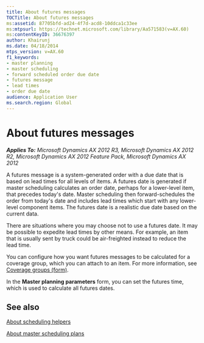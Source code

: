 ```yaml
---
title: About futures messages
TOCTitle: About futures messages
ms:assetid: 87705bfd-ad24-4f7d-acd8-10ddca1c33ee
ms:mtpsurl: https://technet.microsoft.com/library/Aa571583(v=AX.60)
ms:contentKeyID: 36676397
author: Khairunj
ms.date: 04/18/2014
mtps_version: v=AX.60
f1_keywords:
- master planning
- master scheduling
- forward scheduled order due date
- futures message
- lead times
- order due date
audience: Application User
ms.search.region: Global
---
```


# About futures messages 


_**Applies To:** Microsoft Dynamics AX 2012 R3, Microsoft Dynamics AX 2012 R2, Microsoft Dynamics AX 2012 Feature Pack, Microsoft Dynamics AX 2012_

A futures message is a system-generated order with a due date that is based on lead times for all levels of items. A futures date is generated if master scheduling calculates an order date, perhaps for a lower-level item, that precedes today's date. Master scheduling then forward-schedules the order from today's date and includes lead times which start with any lower-level component items. The futures date is a realistic due date based on the current data.

There are situations where you may choose not to use a futures date. It may be possible to expedite lead times by other means. For example, an item that is usually sent by truck could be air-freighted instead to reduce the lead time.

You can configure how you want futures messages to be calculated for a coverage group, which you can attach to an item. For more information, see [Coverage groups (form)](https://technet.microsoft.com/library/aa552922\(v=ax.60\)).

In the **Master planning parameters** form, you can set the futures time, which is used to calculate all futures dates.

## See also

[About scheduling helpers](about-scheduling-helpers.md)

[About master scheduling plans](about-master-scheduling-plans.md)

  


